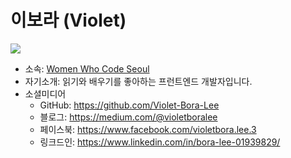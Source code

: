 # 이보라 (Violet) #

![](https://avatars3.githubusercontent.com/u/6451384?s=460&u=759c2c20d3ae4ec35b300a67a3f98c732508bec0&v=4)

* 소속: [Women Who Code Seoul](https://www.womenwhocode.com/seoul)
* 자기소개: 읽기와 배우기를 좋아하는 프런트엔드 개발자입니다.
* 소셜미디어
  * GitHub: https://github.com/Violet-Bora-Lee
  * 블로그: https://medium.com/@violetboralee
  * 페이스북: https://www.facebook.com/violetbora.lee.3
  * 링크드인: https://www.linkedin.com/in/bora-lee-01939829/
